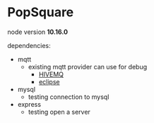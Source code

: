 # PopSquare

node version **10.16.0**

dependencies:
* mqtt
  * existing mqtt provider can use for debug 
    * [HIVEMQ](http://www.hivemq.com/demos/websocket-client/?)
    * [eclipse](https://iot.eclipse.org/getting-started/)
* mysql
  * testing connection to mysql
* express
  * testing open a server